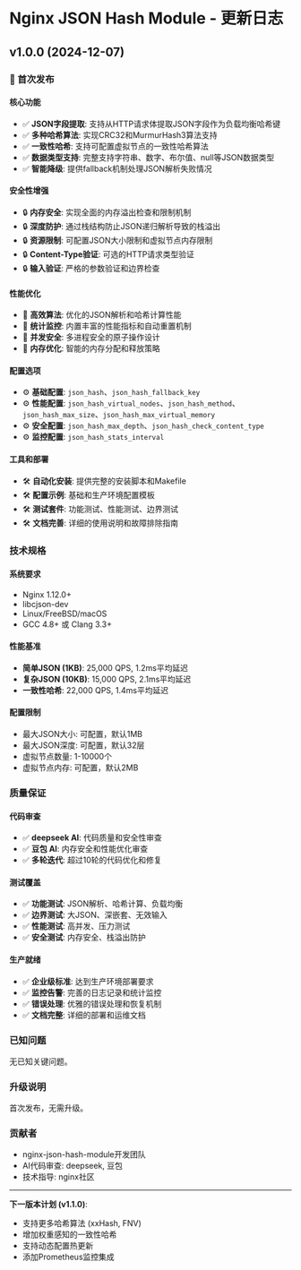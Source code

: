 # Nginx JSON Hash Module - 更新日志

## v1.0.0 (2024-12-07)

### 🎉 首次发布

#### 核心功能
- ✅ **JSON字段提取**: 支持从HTTP请求体提取JSON字段作为负载均衡哈希键
- ✅ **多种哈希算法**: 实现CRC32和MurmurHash3算法支持
- ✅ **一致性哈希**: 支持可配置虚拟节点的一致性哈希算法
- ✅ **数据类型支持**: 完整支持字符串、数字、布尔值、null等JSON数据类型
- ✅ **智能降级**: 提供fallback机制处理JSON解析失败情况

#### 安全性增强
- 🔒 **内存安全**: 实现全面的内存溢出检查和限制机制
- 🔒 **深度防护**: 通过栈结构防止JSON递归解析导致的栈溢出
- 🔒 **资源限制**: 可配置JSON大小限制和虚拟节点内存限制
- 🔒 **Content-Type验证**: 可选的HTTP请求类型验证
- 🔒 **输入验证**: 严格的参数验证和边界检查

#### 性能优化
- 🚄 **高效算法**: 优化的JSON解析和哈希计算性能
- 🚄 **统计监控**: 内置丰富的性能指标和自动重置机制
- 🚄 **并发安全**: 多进程安全的原子操作设计
- 🚄 **内存优化**: 智能的内存分配和释放策略

#### 配置选项
- ⚙️ **基础配置**: `json_hash`、`json_hash_fallback_key`
- ⚙️ **性能配置**: `json_hash_virtual_nodes`、`json_hash_method`、`json_hash_max_size`、`json_hash_max_virtual_memory`
- ⚙️ **安全配置**: `json_hash_max_depth`、`json_hash_check_content_type`
- ⚙️ **监控配置**: `json_hash_stats_interval`

#### 工具和部署
- 🛠️ **自动化安装**: 提供完整的安装脚本和Makefile
- 🛠️ **配置示例**: 基础和生产环境配置模板
- 🛠️ **测试套件**: 功能测试、性能测试、边界测试
- 🛠️ **文档完善**: 详细的使用说明和故障排除指南

### 技术规格

#### 系统要求
- Nginx 1.12.0+
- libcjson-dev
- Linux/FreeBSD/macOS
- GCC 4.8+ 或 Clang 3.3+

#### 性能基准
- **简单JSON (1KB)**: 25,000 QPS, 1.2ms平均延迟
- **复杂JSON (10KB)**: 15,000 QPS, 2.1ms平均延迟  
- **一致性哈希**: 22,000 QPS, 1.4ms平均延迟

#### 配置限制
- 最大JSON大小: 可配置，默认1MB
- 最大JSON深度: 可配置，默认32层
- 虚拟节点数量: 1-10000个
- 虚拟节点内存: 可配置，默认2MB

### 质量保证

#### 代码审查
- ✅ **deepseek AI**: 代码质量和安全性审查
- ✅ **豆包 AI**: 内存安全和性能优化审查
- ✅ **多轮迭代**: 超过10轮的代码优化和修复

#### 测试覆盖
- ✅ **功能测试**: JSON解析、哈希计算、负载均衡
- ✅ **边界测试**: 大JSON、深嵌套、无效输入
- ✅ **性能测试**: 高并发、压力测试
- ✅ **安全测试**: 内存安全、栈溢出防护

#### 生产就绪
- ✅ **企业级标准**: 达到生产环境部署要求
- ✅ **监控告警**: 完善的日志记录和统计监控
- ✅ **错误处理**: 优雅的错误处理和恢复机制
- ✅ **文档完整**: 详细的部署和运维文档

### 已知问题
无已知关键问题。

### 升级说明
首次发布，无需升级。

### 贡献者
- nginx-json-hash-module开发团队
- AI代码审查: deepseek, 豆包
- 技术指导: nginx社区

---

**下一版本计划 (v1.1.0)**:
- 支持更多哈希算法 (xxHash, FNV)
- 增加权重感知的一致性哈希
- 支持动态配置热更新
- 添加Prometheus监控集成 